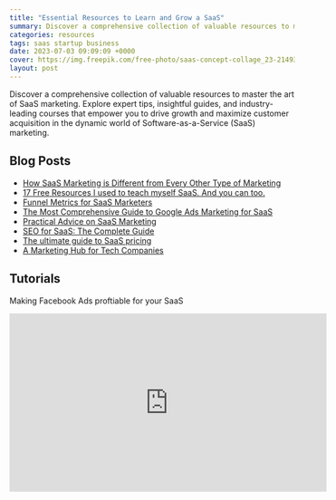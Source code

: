 ```yaml
---
title: "Essential Resources to Learn and Grow a SaaS"
summary: Discover a comprehensive collection of valuable resources to master the art of SaaS marketing.
categories: resources
tags: saas startup business
date: 2023-07-03 09:09:09 +0000
cover: https://img.freepik.com/free-photo/saas-concept-collage_23-2149399280.jpg
layout: post
---
```


Discover a comprehensive collection of valuable resources to master the art of SaaS marketing. Explore expert tips, insightful guides, and industry-leading courses that empower you to drive growth and maximize customer acquisition in the dynamic world of Software-as-a-Service (SaaS) marketing.

## Blog Posts

- <a href="https://neilpatel.com/blog/how-saas-marketing-is-different/" target="_blank">How SaaS Marketing is Different from Every Other Type of Marketing</a>
- <a href="https://www.linkedin.com/pulse/17-free-resources-i-used-teach-myself-saas-you-can-too-srivastav/" target="_blank"> 17 Free Resources I used to teach myself SaaS. And you can too. </a>
- <a href="https://www.kracov.co/writing/funnel-metrics-for-saas-marketers" target="_blank">Funnel Metrics for SaaS Marketers</a>
- <a href="https://www.farsiight.com/resources/google-ads-for-saas/" target="_blank">The Most Comprehensive Guide to Google Ads Marketing for SaaS</a>
- <a href="https://saasmarketingstrategy.blogspot.com/" target="_blank">Practical Advice on SaaS Marketing</a>
- <a href="https://backlinko.com/saas-seo" target="_blank">SEO for SaaS: The Complete Guide</a>
- <a href="https://www.indiehackers.com/post/the-ultimate-guide-to-saas-pricing-7962e070de" target="_blank">The ultimate guide
  to SaaS pricing</a>
- <a href="https://www.saaswrites.com/" target="_blank">A Marketing Hub for Tech Companies</a>

## Tutorials

Making Facebook Ads proftiable for your SaaS

<iframe src="https://www.youtube.com/embed/i8gBhEtNFRY" width="560" height="315" title="A YouTube video" frameborder="0" allowfullscreen></iframe>
